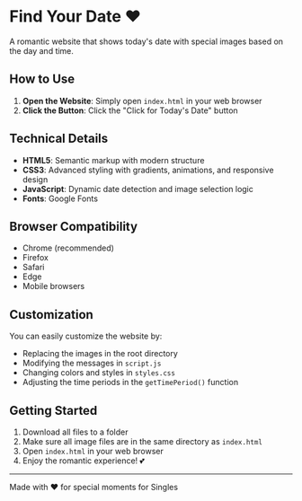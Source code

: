 # Find Your Date ❤️

A romantic website that shows today's date with special images based on the day and time.



## How to Use

1. **Open the Website**: Simply open `index.html` in your web browser
2. **Click the Button**: Click the "Click for Today's Date" button





## Technical Details

- **HTML5**: Semantic markup with modern structure
- **CSS3**: Advanced styling with gradients, animations, and responsive design
- **JavaScript**: Dynamic date detection and image selection logic
- **Fonts**: Google Fonts 

## Browser Compatibility

- Chrome (recommended)
- Firefox
- Safari
- Edge
- Mobile browsers

## Customization

You can easily customize the website by:
- Replacing the images in the root directory
- Modifying the messages in `script.js`
- Changing colors and styles in `styles.css`
- Adjusting the time periods in the `getTimePeriod()` function

## Getting Started

1. Download all files to a folder
2. Make sure all image files are in the same directory as `index.html`
3. Open `index.html` in your web browser
4. Enjoy the romantic experience! 💕

---

Made with ❤️ for special moments for Singles 

